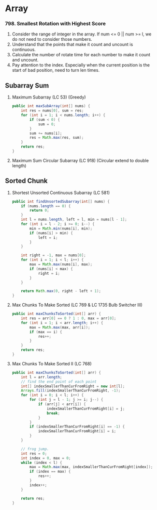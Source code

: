 # Array

### 798. Smallest Rotation with Highest Score

1. Consider the range of integer in the array. If num <= 0 || num >= l, we do not need to consider those numbers.
2. Understand that the points that make it count and uncount is continuous. 
3. Calculate the number of rotate time for each number to make it count and uncount.
4. Pay attention to the index. Especially when the current position is the start of bad position, need to turn len times.



## Subarray Sum

1. Maximum Subarray (LC 53) (Greedy)

   ```java
   public int maxSubArray(int[] nums) {
       int res = nums[0], sum = res;
       for (int i = 1; i < nums.length; i++) {
           if (sum < 0) {
               sum = 0;
           }
           sum += nums[i];
           res = Math.max(res, sum);
       }
       return res;
   }
   ```

   

   

2. Maximum Sum Circular Subarray (LC 918) (Circular extend to double length)

## Sorted Chunk

1. Shortest Unsorted Continuous Subarray (LC 581) 

   ```java
   public int findUnsortedSubarray(int[] nums) {
       if (nums.length == 0) {
           return 0;
       }    
       int l = nums.length, left = l, min = nums[l - 1];
       for (int i = l - 2; i >= 0; i--) {
           min = Math.min(nums[i], min);
           if (nums[i] > min) {
               left = i;
           }
       }
   
       int right = -1, max = nums[0];
       for (int i = 1; i < l; i++) {
           max = Math.max(nums[i], max);
           if (nums[i] < max) {
               right = i;
           }
       }
   
       return Math.max(0, right - left + 1);
   }
   ```

   

2. Max Chunks To Make Sorted (LC 769 & LC 1735 Bulb Switcher III)

   ```java
   public int maxChunksToSorted(int[] arr) {
       int res = arr[0] == 0 ? 1 : 0, max = arr[0];
       for (int i = 1; i < arr.length; i++) {
           max = Math.max(max, arr[i]);
           if (max == i) {
               res++;
           }
       }
       return res;
   }
   ```



3. Max Chunks To Make Sorted II (LC 768)

   ```java
   public int maxChunksToSorted(int[] arr) { 
       int l = arr.length;
       // find the end point of each point
       int[] indexSmallerThanCurFromRight = new int[l];
       Arrays.fill(indexSmallerThanCurFromRight, -1);
       for (int i = 0; i < l; i++) {
           for (int j = l - 1; j >= i; j--) {
               if (arr[j] < arr[i]) {
                   indexSmallerThanCurFromRight[i] = j;
                   break;
               }
           }
           if (indexSmallerThanCurFromRight[i] == -1) {
               indexSmallerThanCurFromRight[i] = i;
           }
       }
   
       // frog jump.
       int res = 0;
       int index = 0, max = 0;
       while (index < l) {
           max = Math.max(max, indexSmallerThanCurFromRight[index]);
           if (index == max) {
               res++;
           }
           index++;
       }
   
       return res;
   }
   ```

   

